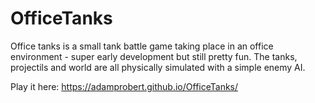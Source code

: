 # OfficeTanks
Office tanks is a small tank battle game taking place in an office environment - super early development but still pretty fun.
The tanks, projectils and world are all physically simulated with a simple enemy AI.

Play it here: https://adamprobert.github.io/OfficeTanks/


